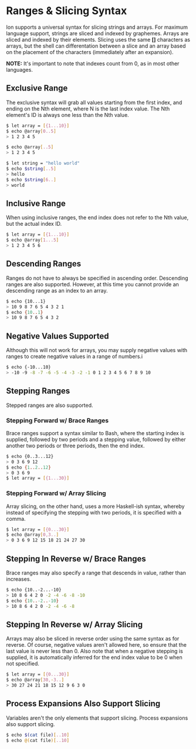 # Ranges & Slicing Syntax

Ion supports a universal syntax for slicing strings and arrays. For maximum language support,
strings are sliced and indexed by graphemes. Arrays are sliced and indexed by their elements.
Slicing uses the same **[]** characters as arrays, but the shell can differentation between
a slice and an array based on the placement of the characters (immediately after an expansion).

**NOTE:** It's important to note that indexes count from 0, as in most other languages.

## Exclusive Range

The exclusive syntax will grab all values starting from the first index, and ending on
the Nth element, where N is the last index value. The Nth element's ID is always one
less than the Nth value.

```sh
$ let array = [{1...10}]
$ echo @array[0..5]
> 1 2 3 4 5

$ echo @array[..5]
> 1 2 3 4 5

$ let string = "hello world"
$ echo $string[..5]
> hello
$ echo $string[6..]
> world
```

## Inclusive Range

When using inclusive ranges, the end index does not refer to the Nth value, but the actual index ID.

```sh
$ let array = [{1...10}]
$ echo @array[1...5]
> 1 2 3 4 5 6
```

## Descending Ranges

Ranges do not have to always be specified in ascending order. Descending ranges are also
supported. However, at this time you cannot provide an descending range as an index to an array.

```sh
$ echo {10...1}
> 10 9 8 7 6 5 4 3 2 1
$ echo {10..1}
> 10 9 8 7 6 5 4 3 2
```

## Negative Values Supported

Although this will not work for arrays, you may supply negative values with ranges to create
negative values in a range of numbers.i

```sh
$ echo {-10...10}
> -10 -9 -8 -7 -6 -5 -4 -3 -2 -1 0 1 2 3 4 5 6 7 8 9 10
```

## Stepping Ranges

Stepped ranges are also supported.

### Stepping Forward w/ Brace Ranges

Brace ranges support a syntax similar to Bash, where the starting index is supplied, followed by
two periods and a stepping value, followed by either another two periods or three periods, then
the end index.

```sh
$ echo {0..3...12}
> 0 3 6 9 12
$ echo {1..2..12}
> 0 3 6 9
$ let array = [{1...30}]
```

### Stepping Forward w/ Array Slicing

Array slicing, on the other hand, uses a more Haskell-ish syntax, whereby instead of specifying
the stepping with two periods, it is specified with a comma.

```sh
$ let array = [{0...30}]
$ echo @array[0,3..]
> 0 3 6 9 12 15 18 21 24 27 30
```

## Stepping In Reverse w/ Brace Ranges

Brace ranges may also specify a range that descends in value, rather than increases.

```sh
$ echo {10..-2...-10}
> 10 8 6 4 2 0 -2 -4 -6 -8 -10
$ echo {10..-2..-10}
> 10 8 6 4 2 0 -2 -4 -6 -8
```

## Stepping In Reverse w/ Array Slicing

Arrays may also be sliced in reverse order using the same syntax as for reverse. Of course,
negative values aren't allowed here, so ensure that the last value is never less than 0.
Also note that when a negative stepping is supplied, it is automatically inferred for the
end index value to be 0 when not specified.

```sh
$ let array = [{0...30}]
$ echo @array[30,-3..]
> 30 27 24 21 18 15 12 9 6 3 0
```

## Process Expansions Also Support Slicing

Variables aren't the only elements that support slicing. Process expansions also support slicing.

```sh
$ echo $(cat file)[..10]
$ echo @(cat file)[..10]
```
